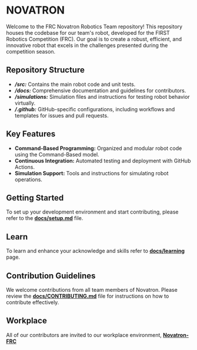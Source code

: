 # NOVATRON
Welcome to the FRC Novatron Robotics Team repository! This repository houses the codebase for our team's robot, developed for the FIRST Robotics Competition (FRC). Our goal is to create a robust, efficient, and innovative robot that excels in the challenges presented during the competition season.

## Repository Structure
* _**/src:**_ Contains the main robot code and unit tests.
* _**/docs:**_ Comprehensive documentation and guidelines for contributors.
* _**/simulations:**_ Simulation files and instructions for testing robot behavior virtually.
* _**/.github:**_ GitHub-specific configurations, including workflows and templates for issues and pull requests.

## Key Features
* **Command-Based Programming:** Organized and modular robot code using the Command-Based model.
* **Continuous Integration:** Automated testing and deployment with GitHub Actions.
* **Simulation Support:** Tools and instructions for simulating robot operations.

## Getting Started
To set up your development environment and start contributing, please refer to the [**docs/setup.md**](https://github.com/ulusata/Novatron-FRC/blob/main/docs/setup.md) file.

## Learn
To learn and enhance your acknowledge and skills refer to [**docs/learning**](https://github.com/ulusata/Novatron-FRC-10202/tree/main/docs/learning) page.

## Contribution Guidelines
We welcome contributions from all team members of Novatron. Please review the [**docs/CONTRIBUTING.md**](https://github.com/ulusata/Novatron-FRC/blob/main/docs/CONTRIBUTING.md) file for instructions on how to contribute effectively.

## Workplace
All of our contributors are invited to our workplace environment, [**Novatron-FRC**](https://trello.com/invite/novatronfrc/ATTI17286132a2f39e8ac839af173f4663a5A0066F46)
